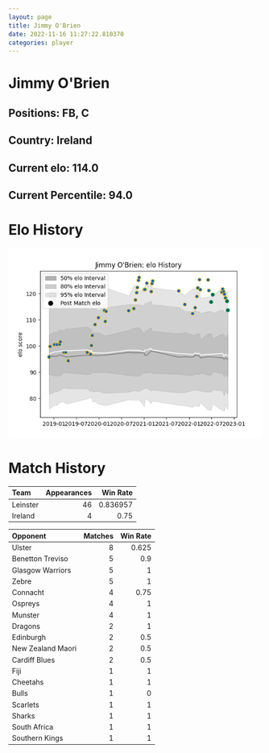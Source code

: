 ```yaml
---  
layout: page  
title: Jimmy O'Brien  
date: 2022-11-16 11:27:22.810370  
categories: player  
---
```

# Jimmy O'Brien

## Positions: FB, C

## Country: Ireland

## Current elo: 114.0

## Current Percentile: 94.0

# Elo History


![elo history](history_JimmyO'Brien.png)
# Match History


| Team     |   Appearances |   Win Rate |
|:---------|--------------:|-----------:|
| Leinster |            46 |   0.836957 |
| Ireland  |             4 |   0.75     |

| Opponent          |   Matches |   Win Rate |
|:------------------|----------:|-----------:|
| Ulster            |         8 |      0.625 |
| Benetton Treviso  |         5 |      0.9   |
| Glasgow Warriors  |         5 |      1     |
| Zebre             |         5 |      1     |
| Connacht          |         4 |      0.75  |
| Ospreys           |         4 |      1     |
| Munster           |         4 |      1     |
| Dragons           |         2 |      1     |
| Edinburgh         |         2 |      0.5   |
| New Zealand Maori |         2 |      0.5   |
| Cardiff Blues     |         2 |      0.5   |
| Fiji              |         1 |      1     |
| Cheetahs          |         1 |      1     |
| Bulls             |         1 |      0     |
| Scarlets          |         1 |      1     |
| Sharks            |         1 |      1     |
| South Africa      |         1 |      1     |
| Southern Kings    |         1 |      1     |